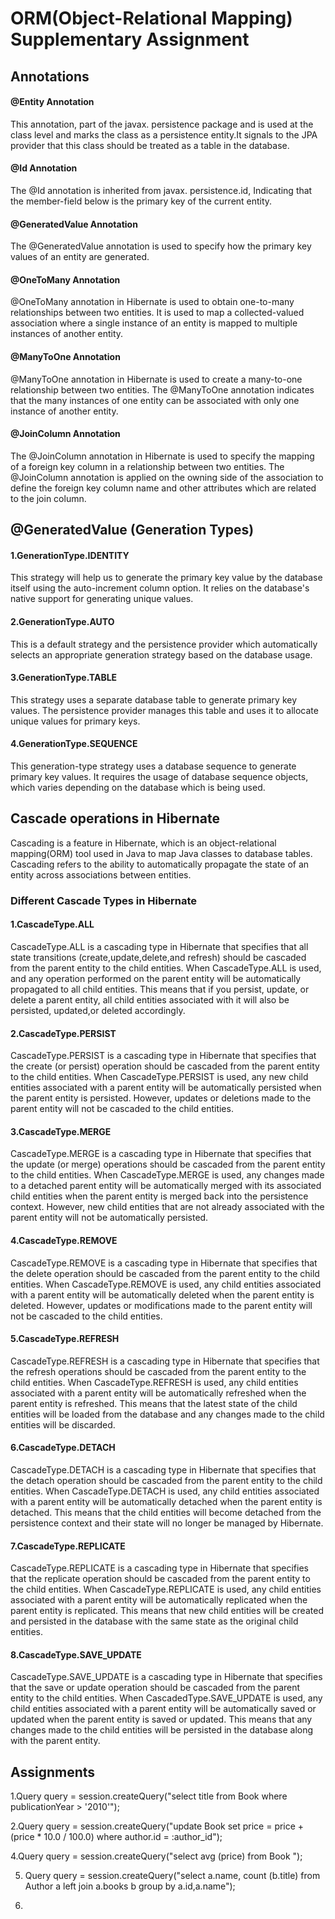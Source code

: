 # **ORM(Object-Relational Mapping) Supplementary Assignment**

## **Annotations**

#### **@Entity Annotation**

This annotation, part of the javax. persistence package and is used at the class level and marks the class as a persistence entity.It signals to the JPA provider that this class should be treated as a table in the database.

#### **@Id Annotation**

The @Id annotation is inherited from javax. persistence.id, Indicating that the member-field below is the primary key of the current entity.

#### **@GeneratedValue Annotation**

The @GeneratedValue annotation is used to specify how the primary key values of an entity are generated.

#### **@OneToMany Annotation**

@OneToMany annotation in Hibernate is used to obtain one-to-many relationships between two entities. It is used to map a collected-valued association where a single instance of an entity is mapped to multiple instances of another entity.

#### **@ManyToOne Annotation**

@ManyToOne annotation in Hibernate is used to create a many-to-one relationship between two entities. The @ManyToOne annotation indicates that the many instances of one entity can be associated with only one instance of another entity.

#### **@JoinColumn Annotation**

The @JoinColumn annotation in Hibernate is used to specify the mapping of a foreign key column in a relationship between two entities. The @JoinColumn annotation is applied on the owning side of the association to define the foreign key column name and other attributes which are related to the join column.


## **@GeneratedValue (Generation Types)**

#### **1.GenerationType.IDENTITY**

This strategy will help us to generate the primary key value by the database itself using the auto-increment column option. It relies on the database's native support for generating unique values.

#### **2.GenerationType.AUTO**

This is a default strategy and the persistence provider which automatically selects an appropriate generation strategy based on the database usage.

#### **3.GenerationType.TABLE**

This strategy uses a separate database table to generate primary key values. The persistence provider manages this table and uses it to allocate unique values for primary keys.

#### **4.GenerationType.SEQUENCE**

This generation-type strategy uses a database sequence to generate primary key values. It requires the usage of database sequence objects, which varies depending on the database which is being used.

## **Cascade operations in Hibernate**

Cascading is a feature in Hibernate, which is an object-relational mapping(ORM) tool used in Java to map Java classes to database tables. Cascading refers to the ability to automatically propagate the state of an entity across associations between entities.

### **Different Cascade Types in Hibernate**

#### **1.CascadeType.ALL**

CascadeType.ALL is a cascading type in Hibernate that specifies that all state transitions (create,update,delete,and refresh) should be cascaded from the parent entity to the child entities. When CascadeType.ALL is used, and any operation performed on the parent entity will be automatically propagated to all child entities. This means that if you persist, update, or delete a parent entity, all child entities associated with it will also be persisted, updated,or deleted accordingly.

#### **2.CascadeType.PERSIST**

CascadeType.PERSIST is a cascading type in Hibernate that specifies that the create (or persist) operation should be cascaded from the parent entity to the child entities. When CascadeType.PERSIST is used, any new child entities associated with a parent entity will be automatically persisted when the parent entity is persisted. However, updates or deletions made to the parent entity will not be cascaded to the child entities.

#### **3.CascadeType.MERGE**

CascadeType.MERGE is a cascading type in Hibernate that specifies that the update (or merge) operations should be cascaded from the parent entity to the child entities. When CascadeType.MERGE is used, any changes made to a detached parent entity will be automatically merged with its associated child entities when the parent entity is merged back into the persistence context. However, new child entities that are not already associated with the parent entity will not be automatically persisted.

#### **4.CascadeType.REMOVE**

CascadeType.REMOVE is a cascading type in Hibernate that specifies that the delete operation should be cascaded from the parent entity to the child entities. When CascadeType.REMOVE is used, any child entities associated with a parent entity will be automatically deleted when the parent entity is deleted. However, updates or modifications made to the parent entity will not be cascaded to the child entities.

#### **5.CascadeType.REFRESH**

CascadeType.REFRESH is a cascading type in Hibernate that specifies that the refresh operations should be cascaded from the parent entity to the child entities. When CascadeType.REFRESH is used, any child entities associated with a parent entity will be automatically refreshed when the parent entity is refreshed. This means that the latest state of the child entities will be loaded from the database and any changes made to the child entities will be discarded.

#### **6.CascadeType.DETACH**

CascadeType.DETACH is a cascading type in Hibernate that specifies that the detach operation should be cascaded from the parent entity to the child entities. When CascadeType.DETACH is used, any child entities associated with a parent entity will be automatically detached when the parent entity is detached. This means that the child entities will become detached from the persistence context and their state will no longer be managed by Hibernate.

#### **7.CascadeType.REPLICATE**

CascadeType.REPLICATE is a cascading type in Hibernate that specifies that the replicate operation should be cascaded from the parent entity to the child entities. When CascadeType.REPLICATE is used, any child entities associated with a parent entity will be automatically replicated when the parent entity is replicated. This means that new child entities will be created and persisted in the database with the same state as the original child entities.

#### **8.CascadeType.SAVE_UPDATE**

CascadeType.SAVE_UPDATE is a cascading type in Hibernate that specifies that the save or update operation should be cascaded from the parent entity to the child entities. When CascadedType.SAVE_UPDATE is used, any child entities associated with a parent entity will be automatically saved or updated when the parent entity is saved or updated. This means that any changes made to the child entities will be persisted in the database along with the parent entity.


## **Assignments**

1.Query query = session.createQuery("select title from Book where publicationYear > '2010'");

2.Query query = session.createQuery("update Book set price = price + (price * 10.0 / 100.0)  where author.id = :author_id");

4.Query query = session.createQuery("select avg (price) from Book ");

5. Query query = session.createQuery("select a.name, count (b.title) from Author a left join a.books b group by a.id,a.name");

6.